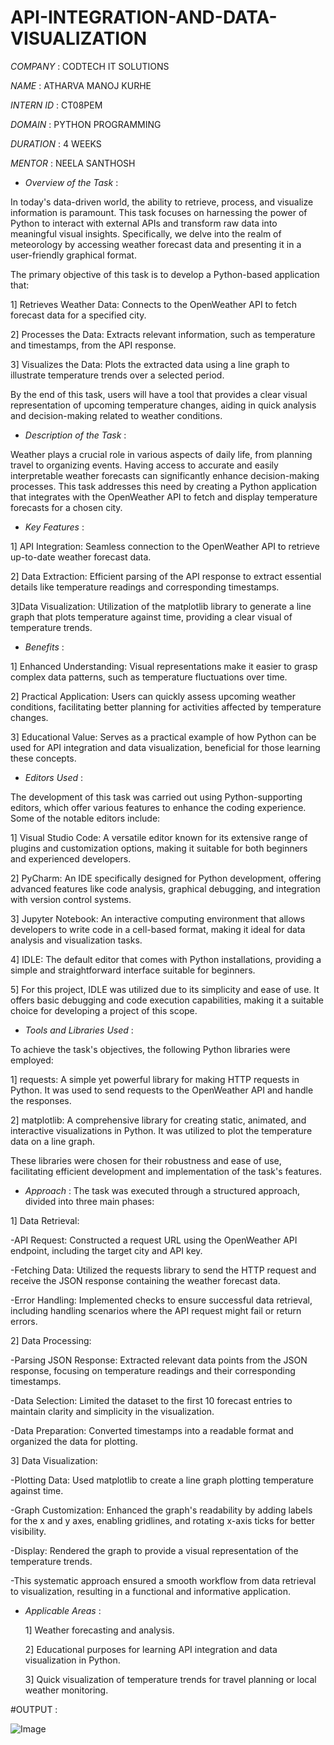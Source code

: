 # API-INTEGRATION-AND-DATA-VISUALIZATION

*COMPANY* : CODTECH IT SOLUTIONS

*NAME* : ATHARVA MANOJ KURHE

*INTERN ID* : CT08PEM

*DOMAIN* : PYTHON PROGRAMMING

*DURATION* : 4 WEEKS

*MENTOR* : NEELA SANTHOSH

* *Overview of the Task* :

In today's data-driven world, the ability to retrieve, process, and visualize information is paramount. This task focuses on harnessing the power of Python to interact with external APIs and transform raw data into meaningful visual insights. Specifically, we delve into the realm of meteorology by accessing weather forecast data and presenting it in a user-friendly graphical format.

The primary objective of this task is to develop a Python-based application that:

1] Retrieves Weather Data: Connects to the OpenWeather API to fetch forecast data for a specified city.

2] Processes the Data: Extracts relevant information, such as temperature and timestamps, from the API response.

3] Visualizes the Data: Plots the extracted data using a line graph to illustrate temperature trends over a selected period.

By the end of this task, users will have a tool that provides a clear visual representation of upcoming temperature changes, aiding in quick analysis and decision-making related to weather conditions.

* *Description of the Task* :

Weather plays a crucial role in various aspects of daily life, from planning travel to organizing events. Having access to accurate and easily interpretable weather forecasts can significantly enhance decision-making processes. This task addresses this need by creating a Python application that integrates with the OpenWeather API to fetch and display temperature forecasts for a chosen city.

* *Key Features* :

1] API Integration: Seamless connection to the OpenWeather API to retrieve up-to-date weather forecast data.

2] Data Extraction: Efficient parsing of the API response to extract essential details like temperature readings and corresponding timestamps.

3]Data Visualization: Utilization of the matplotlib library to generate a line graph that plots temperature against time, providing a clear visual of temperature trends.

* *Benefits* :

1] Enhanced Understanding: Visual representations make it easier to grasp complex data patterns, such as temperature fluctuations over time.

2] Practical Application: Users can quickly assess upcoming weather conditions, facilitating better planning for activities affected by temperature changes.

3] Educational Value: Serves as a practical example of how Python can be used for API integration and data visualization, beneficial for those learning these concepts.

* *Editors Used* : 

The development of this task was carried out using Python-supporting editors, which offer various features to enhance the coding experience. Some of the notable editors include:

1] Visual Studio Code: A versatile editor known for its extensive range of plugins and customization options, making it suitable for both beginners and experienced developers.

2] PyCharm: An IDE specifically designed for Python development, offering advanced features like code analysis, graphical debugging, and integration with version control systems.

3] Jupyter Notebook: An interactive computing environment that allows developers to write code in a cell-based format, making it ideal for data analysis and visualization tasks.

4] IDLE: The default editor that comes with Python installations, providing a simple and straightforward interface suitable for beginners.

5] For this project, IDLE was utilized due to its simplicity and ease of use. It offers basic debugging and code execution capabilities, making it a suitable choice for developing a project of this scope.

* *Tools and Libraries Used* :
 
To achieve the task's objectives, the following Python libraries were employed:

1] requests: A simple yet powerful library for making HTTP requests in Python. It was used to send requests to the OpenWeather API and handle the responses.

2] matplotlib: A comprehensive library for creating static, animated, and interactive visualizations in Python. It was utilized to plot the temperature data on a line graph.

These libraries were chosen for their robustness and ease of use, facilitating efficient development and implementation of the task's features.

* *Approach* :
The task was executed through a structured approach, divided into three main phases:

1] Data Retrieval:

-API Request: Constructed a request URL using the OpenWeather API endpoint, including the target city and API key.

-Fetching Data: Utilized the requests library to send the HTTP request and receive the JSON response containing the weather forecast data.

-Error Handling: Implemented checks to ensure successful data retrieval, including handling scenarios where the API request might fail or return errors.

2] Data Processing:

-Parsing JSON Response: Extracted relevant data points from the JSON response, focusing on temperature readings and their corresponding timestamps.

-Data Selection: Limited the dataset to the first 10 forecast entries to maintain clarity and simplicity in the visualization.

-Data Preparation: Converted timestamps into a readable format and organized the data for plotting.

3] Data Visualization:

-Plotting Data: Used matplotlib to create a line graph plotting temperature against time.

-Graph Customization: Enhanced the graph's readability by adding labels for the x and y axes, enabling gridlines, and rotating x-axis ticks for better visibility.

-Display: Rendered the graph to provide a visual representation of the temperature trends.

-This systematic approach ensured a smooth workflow from data retrieval to visualization, resulting in a functional and informative application.

* *Applicable Areas* :

  1] Weather forecasting and analysis.

  2] Educational purposes for learning API integration and data visualization in Python.

  3] Quick visualization of temperature trends for travel planning or local weather monitoring.

#OUTPUT :

![Image](https://github.com/user-attachments/assets/0da706fd-f5ed-4c9e-a50b-a1af8ce06e86)















